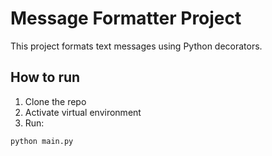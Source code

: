 # Message Formatter Project

This project formats text messages using Python decorators.

## How to run

1. Clone the repo
2. Activate virtual environment
3. Run:

```bash
python main.py